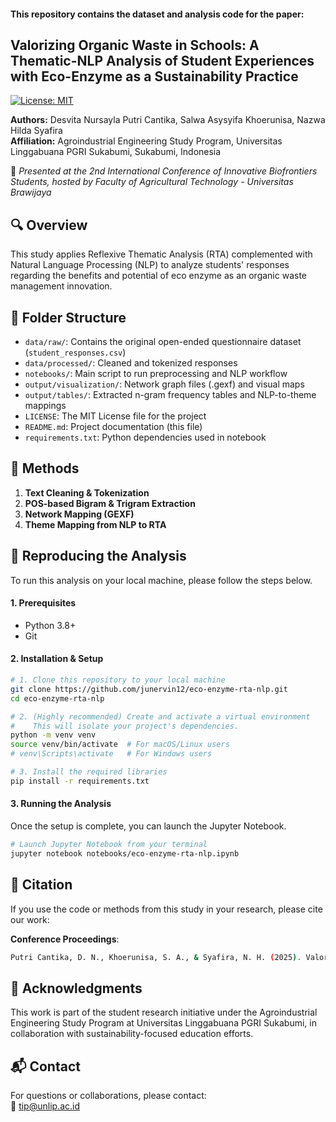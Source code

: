 #### This repository contains the dataset and analysis code for the paper:  
## **Valorizing Organic Waste in Schools: A Thematic-NLP Analysis of Student Experiences with Eco-Enzyme as a Sustainability Practice**

[![License: MIT](https://img.shields.io/badge/License-MIT-yellow.svg)](https://opensource.org/licenses/MIT)

**Authors:** Desvita Nursayla Putri Cantika, Salwa Asysyifa Khoerunisa, Nazwa Hilda Syafira  
**Affiliation:** Agroindustrial Engineering Study Program, Universitas Linggabuana PGRI Sukabumi, Sukabumi, Indonesia

📍 *Presented at the 2nd International Conference of Innovative Biofrontiers Students, hosted by Faculty of Agricultural Technology - Universitas Brawijaya*

## 🔍 Overview

This study applies Reflexive Thematic Analysis (RTA) complemented with Natural Language Processing (NLP) to analyze students' responses regarding the benefits and potential of eco enzyme as an organic waste management innovation.

## 📁 Folder Structure

- `data/raw/`: Contains the original open-ended questionnaire dataset (`student_responses.csv`)
- `data/processed/`: Cleaned and tokenized responses
- `notebooks/`: Main script to run preprocessing and NLP workflow
- `output/visualization/`: Network graph files (.gexf) and visual maps
- `output/tables/`: Extracted n-gram frequency tables and NLP-to-theme mappings
- `LICENSE`: The MIT License file for the project
- `README.md`: Project documentation (this file)
- `requirements.txt`: Python dependencies used in notebook

## 📜 Methods

1. **Text Cleaning & Tokenization**  
2. **POS-based Bigram & Trigram Extraction**  
3. **Network Mapping (GEXF)**  
4. **Theme Mapping from NLP to RTA**

## 🚀 **Reproducing the Analysis**

To run this analysis on your local machine, please follow the steps below.

#### **1. Prerequisites**
* Python 3.8+
* Git

#### **2. Installation & Setup**

```bash
# 1. Clone this repository to your local machine
git clone https://github.com/junervin12/eco-enzyme-rta-nlp.git
cd eco-enzyme-rta-nlp

# 2. (Highly recommended) Create and activate a virtual environment
#    This will isolate your project's dependencies.
python -m venv venv
source venv/bin/activate  # For macOS/Linux users
# venv\Scripts\activate   # For Windows users

# 3. Install the required libraries
pip install -r requirements.txt
```

#### **3. Running the Analysis**
Once the setup is complete, you can launch the Jupyter Notebook.

```bash
# Launch Jupyter Notebook from your terminal
jupyter notebook notebooks/eco-enzyme-rta-nlp.ipynb
```

## 📄 **Citation**

If you use the code or methods from this study in your research, please cite our work:

**Conference Proceedings**:

```bash
Putri Cantika, D. N., Khoerunisa, S. A., & Syafira, N. H. (2025). Valorizing Organic Waste in Schools: A Thematic-NLP Analysis of Student Experiences with Eco-Enzyme as a Sustainability Practice. In Proceedings of the 2nd International Conference of Innovative Biofrontiers Students. Universitas Brawijaya, Malang, Indonesia.
```

## 🤝 Acknowledgments

This work is part of the student research initiative under the Agroindustrial Engineering Study Program at Universitas Linggabuana PGRI Sukabumi, in collaboration with sustainability-focused education efforts.

## 📬 Contact

For questions or collaborations, please contact:  
📧 tip@unlip.ac.id



